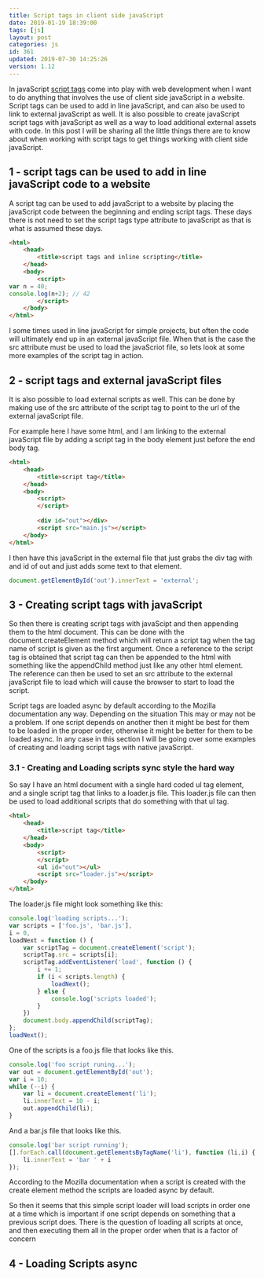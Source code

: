 ```yaml
---
title: Script tags in client side javaScript
date: 2019-01-19 18:39:00
tags: [js]
layout: post
categories: js
id: 361
updated: 2019-07-30 14:25:26
version: 1.12
---
```


In javaScript [script tags](https://developer.mozilla.org/en-US/docs/Web/HTML/Element/script) come into play with web development when I want to do anything that involves the use of client side javaScript in a website. Script tags can be used to add in line javaScript, and can also be used to link to external javaScript as well. It is also possible to create javaScript script tags with javaScript as well as a way to load additional external assets with code. In this post I will be sharing all the little things there are to know about when working with script tags to get things working with client side javaScript.

<!-- more -->

## 1 - script tags can be used to add in line javaScript code to a website

A script tag can be used to add javaScript to a website by placing the javaScript code between the beginning and ending script tags. These days there is not need to set the script tags type attribute to javaScript as that is what is assumed these days.

```html
<html>
    <head>
        <title>script tags and inline scripting</title>
    </head>
    <body>
        <script>
var n = 40;
console.log(n+2); // 42
        </script>
    </body>
</html>
```

I some times used in line javaScript for simple projects, but often the code will ultimately end up in an external javaScript file. When that is the case the src attribute must be used to load the javaScriot file, so lets look at some more examples of the script tag in action.

## 2 - script tags and external javaScript files

It is also possible to load external scripts as well. This can be done by making use of the src attribute of the script tag to point to the url of the external javaScript file.

For example here I have some html, and I am linking to the external javaScript file by adding a script tag in the body element just before the end body tag.

```html
<html>
    <head>
        <title>script tag</title>
    </head>
    <body>
        <script>
        </script>
        
        <div id="out"></div>
        <script src="main.js"></script>
    </body>
</html>
```

I then have this javaScript in the external file that just grabs the div tag with and id of out and just adds some text to that element.

```js
document.getElementById('out').innerText = 'external';
```

## 3 - Creating script tags with javaScript

So then there is creating script tags with javaScipt and then appending them to the html document. This can be done with the document.createElement method which will return a script tag when the tag name of script is given as the first argument. Once a reference to the script tag is obtained that script tag can then be appended to the html with something like the appendChild method just like any other html element. The reference can then be used to set an src attribute to the external javaScript file to load which will cause the browser to start to load the script.

Script tags are loaded async by default according to the Mozilla documentation any way. Depending on the situation This may or may not be a problem. If one script depends on another then it might be best for them to be loaded in the proper order, otherwise it might be better for them to be loaded async. In any case in this section I will be going over some examples of creating and loading script tags with native javaScript.

### 3.1 - Creating and Loading scripts sync style the hard way

So say I have an html document with a single hard coded ul tag element, and a single script tag that links to a loader.js file. This loader.js file can then be used to load additional scripts that do something with that ul tag.

```html
<html>
    <head>
        <title>script tag</title>
    </head>
    <body>
        <script>
        </script>
        <ul id="out"></ul>
        <script src="loader.js"></script>
    </body>
</html>
```

The loader.js file might look something like this:

```js
console.log('loading scripts...');
var scripts = ['foo.js', 'bar.js'],
i = 0,
loadNext = function () {
    var scriptTag = document.createElement('script');
    scriptTag.src = scripts[i];
    scriptTag.addEventListener('load', function () {
        i += 1;
        if (i < scripts.length) {
            loadNext();
        } else {
            console.log('scripts loaded');
        }
    })
    document.body.appendChild(scriptTag);
};
loadNext();
```

One of the scripts is a foo.js file that looks like this.

```js
console.log('foo script runing...');
var out = document.getElementById('out');
var i = 10;
while (--i) {
    var li = document.createElement('li');
    li.innerText = 10 - i;
    out.appendChild(li);
}
```

And a bar.js file that looks like this.

```js
console.log('bar script running');
[].forEach.call(document.getElementsByTagName('li'), function (li,i) {
    li.innerText = 'bar ' + i
});
```

According to the Mozilla documentation when a script is created with the create element method the scripts are loaded async by default.

So then it seems that this simple script loader will load scripts in order one at a time which is important if one script depends on something that a previous script does. There is the question of loading all scripts at once, and then executing them all in the proper order when that is a factor of concern

## 4 - Loading Scripts async